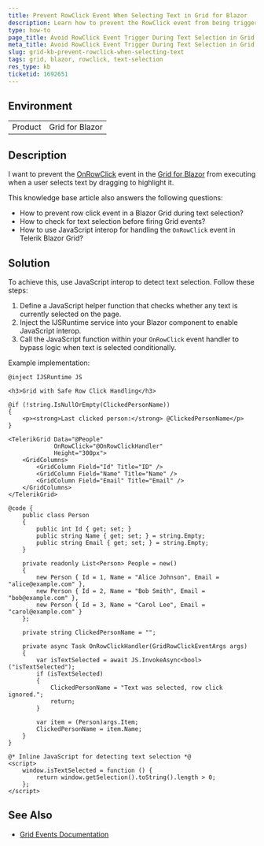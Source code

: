 ```yaml
---
title: Prevent RowClick Event When Selecting Text in Grid for Blazor
description: Learn how to prevent the RowClick event from being triggered in Grid for Blazor when selecting text using JavaScript interop.
type: how-to
page_title: Avoid RowClick Event Trigger During Text Selection in Grid for Blazor
meta_title: Avoid RowClick Event Trigger During Text Selection in Grid for Blazor
slug: grid-kb-prevent-rowclick-when-selecting-text
tags: grid, blazor, rowclick, text-selection
res_type: kb
ticketid: 1692651
---
```


## Environment
<table>
<tbody>
<tr>
<td> Product </td>
<td> Grid for Blazor </td>
</tr>
</tbody>
</table>

## Description

I want to prevent the [OnRowClick](slug:grid-events#onrowclick) event in the [Grid for Blazor](slug:grid-overview) from executing when a user selects text by dragging to highlight it. 

This knowledge base article also answers the following questions:
- How to prevent row click event in a Blazor Grid during text selection?
- How to check for text selection before firing Grid events?
- How to use JavaScript interop for handling the `OnRowClick` event in Telerik Blazor Grid?

## Solution

To achieve this, use JavaScript interop to detect text selection. Follow these steps:

1. Define a JavaScript helper function that checks whether any text is currently selected on the page.
2. Inject the IJSRuntime service into your Blazor component to enable JavaScript interop.
3. Call the JavaScript function within your `OnRowClick` event handler to bypass logic when text is selected conditionally.

Example implementation:

````RAZOR
@inject IJSRuntime JS

<h3>Grid with Safe Row Click Handling</h3>

@if (!string.IsNullOrEmpty(ClickedPersonName))
{
    <p><strong>Last clicked person:</strong> @ClickedPersonName</p>
}

<TelerikGrid Data="@People"
             OnRowClick="@OnRowClickHandler"
             Height="300px">
    <GridColumns>
        <GridColumn Field="Id" Title="ID" />
        <GridColumn Field="Name" Title="Name" />
        <GridColumn Field="Email" Title="Email" />
    </GridColumns>
</TelerikGrid>

@code {
    public class Person
    {
        public int Id { get; set; }
        public string Name { get; set; } = string.Empty;
        public string Email { get; set; } = string.Empty;
    }

    private readonly List<Person> People = new()
    {
        new Person { Id = 1, Name = "Alice Johnson", Email = "alice@example.com" },
        new Person { Id = 2, Name = "Bob Smith", Email = "bob@example.com" },
        new Person { Id = 3, Name = "Carol Lee", Email = "carol@example.com" }
    };

    private string ClickedPersonName = "";

    private async Task OnRowClickHandler(GridRowClickEventArgs args)
    {
        var isTextSelected = await JS.InvokeAsync<bool>("isTextSelected");
        if (isTextSelected)
        {
            ClickedPersonName = "Text was selected, row click ignored.";
            return;
        }

        var item = (Person)args.Item;
        ClickedPersonName = item.Name;
    }
}

@* Inline JavaScript for detecting text selection *@
<script>
    window.isTextSelected = function () {
        return window.getSelection().toString().length > 0;
    };
</script>
````

## See Also

* [Grid Events Documentation](slug:grid-events#onrowclick)
